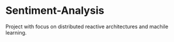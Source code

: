 # Sentiment-Analysis
Project with focus on distributed reactive architectures and machile learning.
